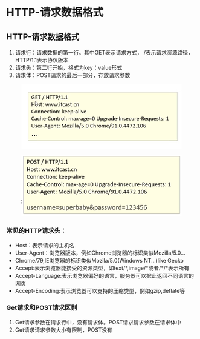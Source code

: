 # HTTP-请求数据格式

## HTTP-请求数据格式

1. 请求行：请求数据的第一行。其中GET表示请求方式， /表示请求资源路径，HTTP/1.1表示协议版本
2. 请求头：第二行开始，格式为key：value形式
3. 请求体：POST请求的最后一部分，存放请求参数

<figure><img src="../.gitbook/assets/image (5).png" alt=""><figcaption></figcaption></figure>

<figure><img src="../.gitbook/assets/image (3).png" alt=""><figcaption></figcaption></figure>

### 常见的HTTP请求头：

* Host：表示请求的主机名
* User-Agent：浏览器版本，例如Chrome浏览器的标识类似Mozilla/5.0...
* Chrome/79,IE浏览器的标识类似Mozila/5.0(Windows NT...)like Gecko
* Accept:表示浏览器能接受的资源类型，如text/\*,image/\*或者/\*/\*表示所有
* Accept-Language:表示浏览器偏好的语言，服务器可以据此返回不同语言的网页
* Accept-Encoding:表示浏览器可以支持的压缩类型，例如gzip,deflate等

### Get请求和POST请求区别

1. Get请求参数在请求行中，没有请求体。POST请求请求参数在请求体中
2. Get请求请求参数大小有限制，POST没有
